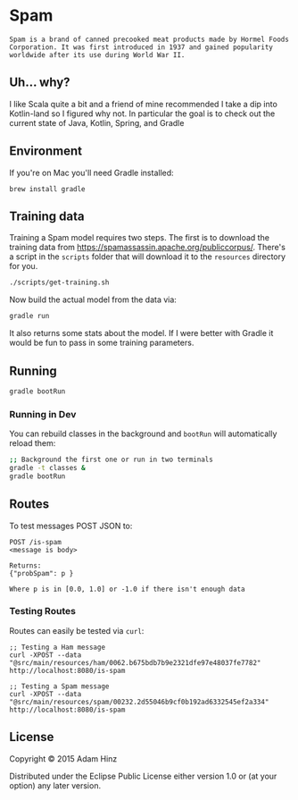 # Spam

```
Spam is a brand of canned precooked meat products made by Hormel Foods
Corporation. It was first introduced in 1937 and gained popularity
worldwide after its use during World War II.
```

## Uh... why?

I like Scala quite a bit and a friend of mine recommended I take a dip
into Kotlin-land so I figured why not. In particular the goal is to
check out the current state of Java, Kotlin, Spring, and Gradle

## Environment

If you're on Mac you'll need Gradle installed:

```
brew install gradle
```

## Training data

Training a Spam model requires two steps. The first is to download the
training data from
https://spamassassin.apache.org/publiccorpus/. There's a script in the
`scripts` folder that will download it to the `resources` directory for
you.

```bash
./scripts/get-training.sh

```

Now build the actual model from the data via:

```bash
gradle run
```

It also returns some stats about the model. If I were better with Gradle
it would be fun to pass in some training parameters.

## Running

```bash
gradle bootRun
```

### Running in Dev

You can rebuild classes in the background and `bootRun` will
automatically reload them:

```bash
;; Background the first one or run in two terminals
gradle -t classes &
gradle bootRun
```

## Routes

To test messages POST JSON to:

```
POST /is-spam
<message is body>

Returns:
{"probSpam": p }

Where p is in [0.0, 1.0] or -1.0 if there isn't enough data

```

### Testing Routes

Routes can easily be tested via `curl`:

```
;; Testing a Ham message
curl -XPOST --data "@src/main/resources/ham/0062.b675bdb7b9e2321dfe97e48037fe7782" http://localhost:8080/is-spam

;; Testing a Spam message
curl -XPOST --data "@src/main/resources/spam/00232.2d55046b9cf0b192ad6332545ef2a334" http://localhost:8080/is-spam
```

## License

Copyright © 2015 Adam Hinz

Distributed under the Eclipse Public License either version 1.0 or (at
your option) any later version.
